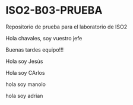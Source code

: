 # ISO2-B03-PRUEBA
Repositorio de prueba para el laboratorio de ISO2

Hola chavales, soy vuestro jefe

Buenas tardes equipo!!!


Hola soy Jesús

Hola soy CArlos

hola soy manolo 

hola soy adrian